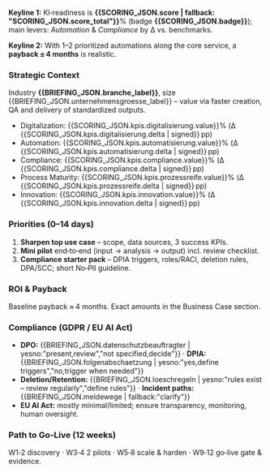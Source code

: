 <section class="card executive-summary">
  <div class="lede">
    <p class="keyline"><strong>Keyline 1:</strong>
      KI‑readiness is <strong>{{SCORING_JSON.score | fallback: "SCORING_JSON.score_total"}}</strong>% (badge
      <strong>{{SCORING_JSON.badge}}</strong>); main levers: <em>Automation</em> &amp; <em>Compliance</em> by Δ vs. benchmarks.
    </p>
    <p class="keyline"><strong>Keyline 2:</strong>
      With 1–2 prioritized automations along the core service, a <strong>payback ≤ 4 months</strong> is realistic.
    </p>
  </div>
  <h3>Strategic Context</h3>
  <p>Industry <strong>{{BRIEFING_JSON.branche_label}}</strong>, size {{BRIEFING_JSON.unternehmensgroesse_label}} – value via faster creation, QA and delivery of standardized outputs.</p>
  <ul class="pill-list">
    <li><span class="pill">Digitalization: {{SCORING_JSON.kpis.digitalisierung.value}}% (Δ {{SCORING_JSON.kpis.digitalisierung.delta | signed}} pp)</span></li>
    <li><span class="pill">Automation: {{SCORING_JSON.kpis.automatisierung.value}}% (Δ {{SCORING_JSON.kpis.automatisierung.delta | signed}} pp)</span></li>
    <li><span class="pill">Compliance: {{SCORING_JSON.kpis.compliance.value}}% (Δ {{SCORING_JSON.kpis.compliance.delta | signed}} pp)</span></li>
    <li><span class="pill">Process Maturity: {{SCORING_JSON.kpis.prozessreife.value}}% (Δ {{SCORING_JSON.kpis.prozessreife.delta | signed}} pp)</span></li>
    <li><span class="pill">Innovation: {{SCORING_JSON.kpis.innovation.value}}% (Δ {{SCORING_JSON.kpis.innovation.delta | signed}} pp)</span></li>
  </ul>
  <h3>Priorities (0–14 days)</h3>
  <ol>
    <li><strong>Sharpen top use case</strong> – scope, data sources, 3 success KPIs.</li>
    <li><strong>Mini pilot</strong> end‑to‑end (input → analysis → output) incl. review checklist.</li>
    <li><strong>Compliance starter pack</strong> – DPIA triggers, roles/RACI, deletion rules, DPA/SCC; short No‑PII guideline.</li>
  </ol>
  <h3>ROI &amp; Payback</h3>
  <p>Baseline payback ≈ 4 months. Exact amounts in the Business Case section.</p>
  <h3>Compliance (GDPR / EU AI Act)</h3>
  <ul>
    <li><strong>DPO:</strong> {{BRIEFING_JSON.datenschutzbeauftragter | yesno:"present,review","not specified,decide"}} · <strong>DPIA:</strong> {{BRIEFING_JSON.folgenabschaetzung | yesno:"yes,define triggers","no,trigger when needed"}}</li>
    <li><strong>Deletion/Retention:</strong> {{BRIEFING_JSON.loeschregeln | yesno:"rules exist – review regularly","define rules"}} · <strong>Incident paths:</strong> {{BRIEFING_JSON.meldewege | fallback:"clarify"}}</li>
    <li><strong>EU AI Act:</strong> mostly minimal/limited; ensure transparency, monitoring, human oversight.</li>
  </ul>
  <h3>Path to Go‑Live (12 weeks)</h3>
  <p>W1‑2 discovery · W3‑4 2 pilots · W5‑8 scale & harden · W9‑12 go‑live gate & evidence.</p>
</section>
